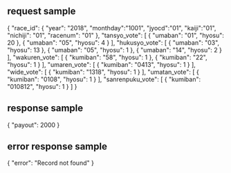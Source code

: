 ## request sample
{
    "race_id": {
        "year": "2018",
        "monthday":"1001",
        "jyocd":"01",
        "kaiji":"01",
        "nichiji": "01",
        "racenum": "01"
    },
    "tansyo_vote": [
        { "umaban": "01", "hyosu": 20 },
        { "umaban": "05",  "hyosu": 4 }
    ],
    "hukusyo_vote": [
        { "umaban": "03",  "hyosu": 13 },
        { "umaban": "05",  "hyosu": 1 },
        { "umaban": "14",  "hyosu": 2 }
    ],
    "wakuren_vote": [
        { "kumiban": "58",  "hyosu": 1 },
        { "kumiban": "22",  "hyosu": 1 }
    ],
    "umaren_vote": [
        { "kumiban": "0413",  "hyosu": 1 }
    ],
    "wide_vote": [
        { "kumiban": "1318",  "hyosu": 1 }
    ],
    "umatan_vote": [
        { "kumiban": "0108",  "hyosu": 1 }
    ],
    "sanrenpuku_vote": [
        { "kumiban": "010812",  "hyosu": 1 }
    ]
}

## response sample

{
    "payout": 2000
}

## error response sample

{
    "error": "Record not found"
}
